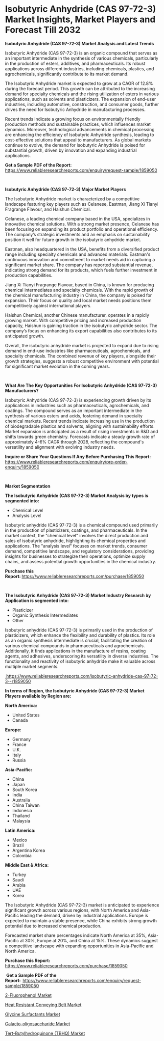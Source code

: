 <p><h1>Isobutyric Anhydride (CAS 97-72-3) Market Insights, Market Players and Forecast Till 2032</h1></p><p><strong>Isobutyric Anhydride (CAS 97-72-3) Market Analysis and Latest Trends</strong></p>
<p><p>Isobutyric Anhydride (CAS 97-72-3) is an organic compound that serves as an important intermediate in the synthesis of various chemicals, particularly in the production of esters, additives, and pharmaceuticals. Its robust applications across different industries, including chemicals, plastics, and agrochemicals, significantly contribute to its market demand. </p><p>The Isobutyric Anhydride market is expected to grow at a CAGR of 12.8% during the forecast period. This growth can be attributed to the increasing demand for specialty chemicals and the rising utilization of esters in various applications, such as solvents and plasticizers. The expansion of end-user industries, including automotive, construction, and consumer goods, further drives the need for Isobutyric Anhydride in manufacturing processes.</p><p>Recent trends indicate a growing focus on environmentally friendly production methods and sustainable practices, which influences market dynamics. Moreover, technological advancements in chemical processing are enhancing the efficiency of Isobutyric Anhydride synthesis, leading to cost-effective solutions that appeal to manufacturers. As global markets continue to evolve, the demand for Isobutyric Anhydride is poised for substantial growth, driven by innovation and expanding industrial applications.</p></p>
<p><strong>Get a Sample PDF of the Report:&nbsp;</strong> <a href="https://www.reliableresearchreports.com/enquiry/request-sample/1859050?utm_campaign=118&utm_medium=2&utm_source=Github&utm_content=ia&utm_term=03022025&utm_id=isobutyric-anhydride-cas-97-72-3">https://www.reliableresearchreports.com/enquiry/request-sample/1859050</a></p>
<p>&nbsp;</p>
<p><strong>Isobutyric Anhydride (CAS 97-72-3) Major Market Players</strong></p>
<p><p>The Isobutyric Anhydride market is characterized by a competitive landscape featuring key players such as Celanese, Eastman, Jiang Xi Tianyi Fragrange Flavour, and Haishun Chemical.</p><p>Celanese, a leading chemical company based in the USA, specializes in innovative chemical solutions. With a strong market presence, Celanese has been focusing on expanding its product portfolio and operational efficiency. The company’s strategic investments and an emphasis on sustainability position it well for future growth in the isobutyric anhydride market.</p><p>Eastman, also headquartered in the USA, benefits from a diversified product range including specialty chemicals and advanced materials. Eastman's continuous innovation and commitment to market needs aid in capturing a significant market share. The company has reported substantial revenue, indicating strong demand for its products, which fuels further investment in production capabilities.</p><p>Jiang Xi Tianyi Fragrange Flavour, based in China, is known for producing chemical intermediates and specialty chemicals. With the rapid growth of the chemical manufacturing industry in China, the company is poised for expansion. Their focus on quality and local market needs positions them competitively against international players.</p><p>Haishun Chemical, another Chinese manufacturer, operates in a rapidly growing market. With competitive pricing and increased production capacity, Haishun is gaining traction in the isobutyric anhydride sector. The company’s focus on enhancing its export capabilities also contributes to its anticipated growth.</p><p>Overall, the isobutyric anhydride market is projected to expand due to rising demand in end-use industries like pharmaceuticals, agrochemicals, and specialty chemicals. The combined revenue of key players, alongside their growth strategies, suggests a robust competitive environment with potential for significant market evolution in the coming years.</p></p>
<p>&nbsp;</p>
<p><strong>What Are The Key Opportunities For Isobutyric Anhydride (CAS 97-72-3) Manufacturers?</strong></p>
<p><p>Isobutyric Anhydride (CAS 97-72-3) is experiencing growth driven by its applications in industries such as pharmaceuticals, agrochemicals, and coatings. The compound serves as an important intermediate in the synthesis of various esters and acids, fostering demand in specialty chemical markets. Recent trends indicate increasing use in the production of biodegradable plastics and solvents, aligning with sustainability efforts. Market expansion is anticipated as a result of rising investments in R&D and shifts towards green chemistry. Forecasts indicate a steady growth rate of approximately 4-6% CAGR through 2028, reflecting the compound's versatility and alignment with evolving industry needs.</p></p>
<p><strong>Inquire or Share Your Questions If Any Before Purchasing This Report:</strong> <a href="https://www.reliableresearchreports.com/enquiry/pre-order-enquiry/1859050?utm_campaign=118&utm_medium=2&utm_source=Github&utm_content=ia&utm_term=03022025&utm_id=isobutyric-anhydride-cas-97-72-3">https://www.reliableresearchreports.com/enquiry/pre-order-enquiry/1859050</a></p>
<p>&nbsp;</p>
<p><strong>Market Segmentation</strong></p>
<p><strong>The Isobutyric Anhydride (CAS 97-72-3) Market Analysis by types is segmented into:</strong></p>
<p><ul><li>Chemical Level</li><li>Analysis Level</li></ul></p>
<p><p>Isobutyric anhydride (CAS 97-72-3) is a chemical compound used primarily in the production of plasticizers, coatings, and pharmaceuticals. In the market context, the "chemical level" involves the direct production and sales of isobutyric anhydride, highlighting its chemical properties and applications. The "analysis level" focuses on market trends, consumer demand, competitive landscape, and regulatory considerations, providing insights for businesses to strategize their operations, optimize supply chains, and assess potential growth opportunities in the chemical industry.</p></p>
<p><strong>Purchase this Report:&nbsp;</strong><a href="https://www.reliableresearchreports.com/purchase/1859050?utm_campaign=118&utm_medium=2&utm_source=Github&utm_content=ia&utm_term=03022025&utm_id=isobutyric-anhydride-cas-97-72-3">https://www.reliableresearchreports.com/purchase/1859050</a></p>
<p>&nbsp;</p>
<p><strong>The Isobutyric Anhydride (CAS 97-72-3) Market Industry Research by Application is segmented into:</strong></p>
<p><ul><li>Plasticizer</li><li>Organic Synthesis Intermediates</li><li>Other</li></ul></p>
<p><p>Isobutyric anhydride (CAS 97-72-3) is primarily used in the production of plasticizers, which enhance the flexibility and durability of plastics. Its role as an organic synthesis intermediate is crucial, facilitating the creation of various chemical compounds in pharmaceuticals and agrochemicals. Additionally, it finds applications in the manufacture of resins, coating agents, and adhesives, underscoring its versatility in diverse industries. The functionality and reactivity of isobutyric anhydride make it valuable across multiple market segments.</p></p>
<p><a href="https://www.reliableresearchreports.com/isobutyric-anhydride-cas-97-72-3--r1859050?utm_campaign=118&utm_medium=2&utm_source=Github&utm_content=ia&utm_term=03022025&utm_id=isobutyric-anhydride-cas-97-72-3">&nbsp;https://www.reliableresearchreports.com/isobutyric-anhydride-cas-97-72-3--r1859050</a></p>
<p><strong>In terms of Region, the Isobutyric Anhydride (CAS 97-72-3) Market Players available by Region are:</strong></p>
<p>
    <p> <strong> North America: </strong>
        <ul>
            <li>United States</li>
            <li>Canada</li>
        </ul>
        </p> 
    <p> <strong> Europe: </strong>
        <ul>
            <li>Germany</li>
            <li>France</li>
            <li>U.K.</li>
            <li>Italy</li>
            <li>Russia</li>
        </ul>
        </p> 
    <p> <strong> Asia-Pacific: </strong>
        <ul>
            <li>China</li>
            <li>Japan</li>
            <li>South Korea</li>
            <li>India</li>
            <li>Australia</li>
            <li>China Taiwan</li>
            <li>Indonesia</li>
            <li>Thailand</li>
            <li>Malaysia</li>
        </ul>
        </p> 
    <p> <strong> Latin America: </strong>
        <ul>
            <li>Mexico</li>
            <li>Brazil</li>
            <li>Argentina Korea</li>
            <li>Colombia</li>
        </ul>
        </p> 
    <p> <strong> Middle East & Africa: </strong>
        <ul>
            <li>Turkey</li>
            <li>Saudi</li>
            <li>Arabia</li>
            <li>UAE</li>
            <li>Korea</li>
        </ul>
    </p>
    </p>
<p><p>The Isobutyric Anhydride (CAS 97-72-3) market is anticipated to experience significant growth across various regions, with North America and Asia-Pacific leading the demand, driven by industrial applications. Europe is expected to maintain a stable presence, while China exhibits strong growth potential due to increased chemical production. </p><p>Forecasted market share percentages indicate North America at 35%, Asia-Pacific at 30%, Europe at 20%, and China at 15%. These dynamics suggest a competitive landscape with expanding opportunities in Asia-Pacific and North America.</p></p>
<p><strong>Purchase this Report: </strong><a href="https://www.reliableresearchreports.com/purchase/1859050?utm_campaign=118&utm_medium=2&utm_source=Github&utm_content=ia&utm_term=03022025&utm_id=isobutyric-anhydride-cas-97-72-3">https://www.reliableresearchreports.com/purchase/1859050</a></p>
<p>&nbsp;<strong>Get a Sample PDF of the Report:&nbsp;&nbsp;</strong><a href="https://www.reliableresearchreports.com/enquiry/request-sample/1859050?utm_campaign=118&utm_medium=2&utm_source=Github&utm_content=ia&utm_term=03022025&utm_id=isobutyric-anhydride-cas-97-72-3">https://www.reliableresearchreports.com/enquiry/request-sample/1859050</a></p>
<p><strong></strong></p>
<p><p><a href="https://github.com/phephezxnf/Market-Research-Report-List-1/blob/main/2-fluorophenol-market.md?utm_campaign=118&utm_medium=2&utm_source=Github&utm_content=ia&utm_term=03022025&utm_id=isobutyric-anhydride-cas-97-72-3">2-Fluorophenol Market</a></p><p><a href="https://github.com/lizamflotow/Market-Research-Report-List-1/blob/main/heat-resistant-conveying-belt-market.md?utm_campaign=118&utm_medium=2&utm_source=Github&utm_content=ia&utm_term=03022025&utm_id=isobutyric-anhydride-cas-97-72-3">Heat Resistant Conveying Belt Market</a></p><p><a href="https://github.com/oslieselotte2192/Market-Research-Report-List-1/blob/main/glycine-surfactants-market.md?utm_campaign=118&utm_medium=2&utm_source=Github&utm_content=ia&utm_term=03022025&utm_id=isobutyric-anhydride-cas-97-72-3">Glycine Surfactants Market</a></p><p><a href="https://github.com/watzondechao/Market-Research-Report-List-1/blob/main/galacto-oligosaccharide-market.md?utm_campaign=118&utm_medium=2&utm_source=Github&utm_content=ia&utm_term=03022025&utm_id=isobutyric-anhydride-cas-97-72-3">Galacto-oligosaccharide Market</a></p><p><a href="https://github.com/iroldilom/Market-Research-Report-List-1/blob/main/tert-butylhydroquinone-tbhq-market.md?utm_campaign=118&utm_medium=2&utm_source=Github&utm_content=ia&utm_term=03022025&utm_id=isobutyric-anhydride-cas-97-72-3">Tert-Butylhydroquinone (TBHQ) Market</a></p></p>
